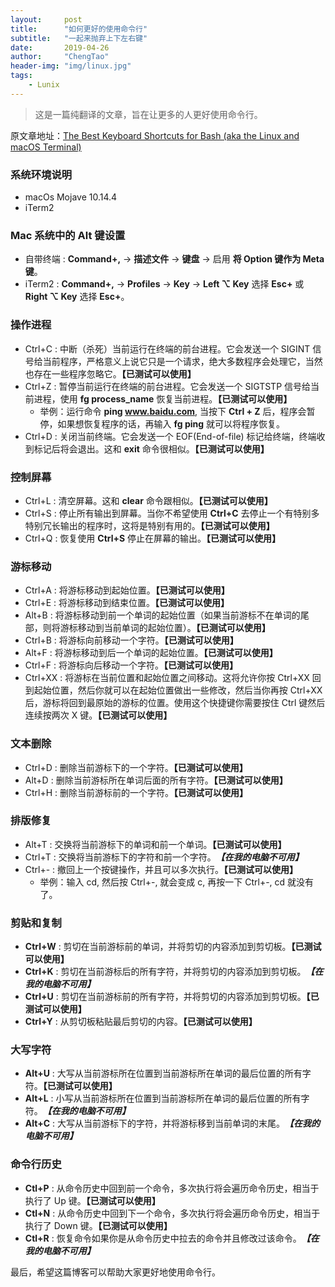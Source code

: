 ```yaml
---
layout:     post
title:      "如何更好的使用命令行"
subtitle:   "一起来抛弃上下左右键"
date:       2019-04-26
author:     "ChengTao"
header-img: "img/linux.jpg"
tags:
    - Lunix
---
```


> 这是一篇纯翻译的文章，旨在让更多的人更好使用命令行。

原文章地址：<a href="https://www.howtogeek.com/howto/ubuntu/keyboard-shortcuts-for-bash-command-shell-for-ubuntu-debian-suse-redhat-linux-etc/" target="_blank">The Best Keyboard Shortcuts for Bash (aka the Linux and macOS Terminal)</a>

### 系统环境说明
- macOs Mojave 10.14.4
- iTerm2

### Mac 系统中的 Alt 键设置
- 自带终端 : **Command+,** -> **描述文件** -> **键盘** -> 启用 **将 Option 键作为 Meta 键**。
- iTerm2 : **Command+,** -> **Profiles** -> **Key** -> **Left ⌥  Key** 选择 **Esc+** 或 **Right ⌥  Key** 选择 **Esc+**。

### 操作进程
- Ctrl+C : 中断（杀死）当前运行在终端的前台进程。它会发送一个 SIGINT 信号给当前程序，严格意义上说它只是一个请求，绝大多数程序会处理它，当然也存在一些程序忽略它。**【已测试可以使用】**
- Ctrl+Z : 暂停当前运行在终端的前台进程。它会发送一个 SIGTSTP 信号给当前进程，使用 **fg process_name** 恢复当前进程。**【已测试可以使用】**
	- 举例：运行命令 **ping www.baidu.com**, 当按下 **Ctrl + Z** 后，程序会暂停，如果想恢复程序的话，再输入 **fg ping** 就可以将程序恢复。
- Ctrl+D : 关闭当前终端。它会发送一个 EOF(End-of-file) 标记给终端，终端收到标记后将会退出。这和 **exit** 命令很相似。**【已测试可以使用】**

### 控制屏幕
- Ctrl+L : 清空屏幕。这和 **clear** 命令跟相似。**【已测试可以使用】**
- Ctrl+S : 停止所有输出到屏幕。当你不希望使用 **Ctrl+C** 去停止一个有特别多特别冗长输出的程序时，这将是特别有用的。**【已测试可以使用】**
- Ctrl+Q : 恢复使用 **Ctrl+S** 停止在屏幕的输出。**【已测试可以使用】**

### 游标移动
- Ctrl+A : 将游标移动到起始位置。**【已测试可以使用】**
- Ctrl+E : 将游标移动到结束位置。**【已测试可以使用】**
- Alt+B : 将游标移动到前一个单词的起始位置（如果当前游标不在单词的尾部，则将游标移动到当前单词的起始位置）。**【已测试可以使用】**
- Ctrl+B : 将游标向前移动一个字符。**【已测试可以使用】**
- Alt+F : 将游标移动到后一个单词的起始位置。**【已测试可以使用】**
- Ctrl+F : 将游标向后移动一个字符。**【已测试可以使用】**
- Ctrl+XX : 将游标在当前位置和起始位置之间移动。这将允许你按 Ctrl+XX 回到起始位置，然后你就可以在起始位置做出一些修改，然后当你再按 Ctrl+XX 后，游标将回到最原始的游标的位置。使用这个快捷键你需要按住 Ctrl 键然后连续按两次 X 键。**【已测试可以使用】**

### 文本删除
- Ctrl+D : 删除当前游标下的一个字符。**【已测试可以使用】**
- Alt+D : 删除当前游标所在单词后面的所有字符。**【已测试可以使用】**
- Ctrl+H : 删除当前游标前的一个字符。**【已测试可以使用】**

### 排版修复
- Alt+T : 交换将当前游标下的单词和前一个单词。**【已测试可以使用】**
- Ctrl+T : 交换将当前游标下的字符和前一个字符。***【在我的电脑不可用】***
- Ctrl+- : 撤回上一个按键操作，并且可以多次执行。**【已测试可以使用】**
	- 举例：输入 cd, 然后按 Ctrl+-, 就会变成 c, 再按一下 Ctrl+-, cd 就没有了。

### 剪贴和复制
- **Ctrl+W** : 剪切在当前游标前的单词，并将剪切的内容添加到剪切板。**【已测试可以使用】**
- **Ctrl+K** : 剪切在当前游标后的所有字符，并将剪切的内容添加到剪切板。***【在我的电脑不可用】***
- **Ctrl+U** : 剪切在当前游标前的所有字符，并将剪切的内容添加到剪切板。**【已测试可以使用】**
- **Ctrl+Y** : 从剪切板粘贴最后剪切的内容。**【已测试可以使用】**

### 大写字符
- **Alt+U** : 大写从当前游标所在位置到当前游标所在单词的最后位置的所有字符。**【已测试可以使用】**
- **Alt+L** : 小写从当前游标所在位置到当前游标所在单词的最后位置的所有字符。***【在我的电脑不可用】***
- **Alt+C** : 大写从当前游标下的字符，并将游标移到当前单词的末尾。***【在我的电脑不可用】***

### 命令行历史
- **Ctl+P** : 从命令历史中回到前一个命令，多次执行将会遍历命令历史，相当于执行了 Up 键。**【已测试可以使用】**
- **Ctl+N** : 从命令历史中回到下一个命令，多次执行将会遍历命令历史，相当于执行了 Down 键。**【已测试可以使用】**
- **Ctl+R** : 恢复命令如果你是从命令历史中拉去的命令并且修改过该命令。***【在我的电脑不可用】***

最后，希望这篇博客可以帮助大家更好地使用命令行。
